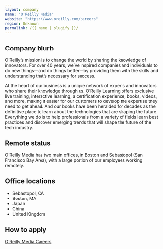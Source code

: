 ```yaml
---
layout: company
name: "O'Reilly Media"
website: "https://www.oreilly.com/careers"
region: Unknown
permalink: /{{ name | slugify }}/
---
```


## Company blurb

O’Reilly’s mission is to change the world by sharing the knowledge of innovators. For over 40 years, we’ve inspired companies and individuals to do new things—and do things better—by providing them with the skills and understanding that’s necessary for success.

At the heart of our business is a unique network of experts and innovators who share their knowledge through us. O’Reilly Learning offers exclusive live training, interactive learning, a certification experience, books, videos, and more, making it easier for our customers to develop the expertise they need to get ahead. And our books have been heralded for decades as the definitive place to learn about the technologies that are shaping the future. Everything we do is to help professionals from a variety of fields learn best practices and discover emerging trends that will shape the future of the tech industry.

## Remote status

O’Reilly Media has two main offices, in Boston and Sebastopol (San Francisco Bay Area), with a large portion of our employees working remotely.

## Office locations

- Sebastopol, CA
- Boston, MA
- Japan
- China
- United Kingdom

## How to apply

[O’Reilly Media Careers](https://www.oreilly.com/careers/)
